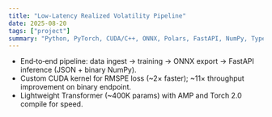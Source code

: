 ```yaml
---
title: "Low‑Latency Realized Volatility Pipeline"
date: 2025-08-20
tags: ["project"]
summary: "Python, PyTorch, CUDA/C++, ONNX, Polars, FastAPI, NumPy, Typer"
---
```


- End‑to‑end pipeline: data ingest → training → ONNX export → FastAPI inference (JSON + binary NumPy).
- Custom CUDA kernel for RMSPE loss (~2× faster); ~11× throughput improvement on binary endpoint.
- Lightweight Transformer (~400K params) with AMP and Torch 2.0 compile for speed.
